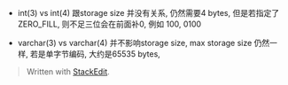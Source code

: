 * int(3) vs int(4)
跟storage size 并没有关系, 仍然需要4 bytes, 
但是若指定了ZERO_FILL, 则不足三位会在前面补0, 
例如 100, 0100

* varchar(3) vs varchar(4)
并不影响storage size, max storage size 仍然一样, 若是单字节编码, 大约是65535 bytes, 


> Written with [StackEdit](https://stackedit.io/).
<!--stackedit_data:
eyJoaXN0b3J5IjpbMzQzODUxNzcyXX0=
-->